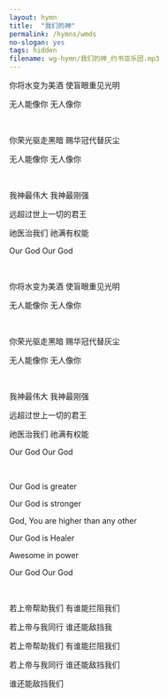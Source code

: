 ```yaml
---
layout: hymn
title:  "我们的神"
permalink: /hymns/wmds
no-slogan: yes
tags: hidden
filename: wg-hymn/我们的神_约书亚乐团.mp3
---
```


你将水变为美酒 使盲眼重见光明

无人能像你 无人像你

<br>

你荣光驱走黑暗 赐华冠代替灰尘

无人能像你 无人像你

<br>

我神最伟大 我神最刚强

远超过世上一切的君王

祂医治我们 祂满有权能

Our God Our God

<br>

你将水变为美酒 使盲眼重见光明

无人能像你 无人像你

<br>

你荣光驱走黑暗 赐华冠代替灰尘

无人能像你 无人像你

<br>

我神最伟大 我神最刚强

远超过世上一切的君王

祂医治我们 祂满有权能

Our God Our God

<br>

Our God is greater

Our God is stronger

God, You are higher than any other

Our God is Healer 

Awesome in power

Our God Our God

<br>

若上帝帮助我们 有谁能拦阻我们

若上帝与我同行 谁还能敌挡我

若上帝帮助我们 有谁能拦阻我们

若上帝与我同行 谁还能敌挡我们

谁还能敌挡我们
